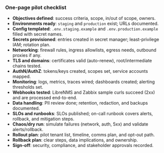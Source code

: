 ### One-page pilot checklist

- **Objectives defined**: success criteria, scope, in/out of scope, owners.
- **Environments ready**: `staging` and `production` exist; URLs documented.
- **Config templated**: `.env.staging.example` and `.env.production.example` filled with secret names.
- **Secrets provisioned**: entries created in secret manager; least-privilege IAM; rotation plan.
- **Networking**: firewall rules, ingress allowlists, egress needs, outbound proxies if any.
- **TLS and domains**: certificates valid (auto-renew), root/intermediate chains tested.
- **AuthN/AuthZ**: tokens/keys created, scopes set, service accounts mapped.
- **Monitoring**: logs, metrics, traces wired; dashboards created; alerting thresholds set.
- **Webhooks tested**: LibreNMS and Zabbix sample curls succeed (2xx) and are processed end-to-end.
- **Data handling**: PII review done; retention, redaction, and backups documented.
- **SLOs and runbooks**: SLOs published; on-call runbook covers alerts, rollback, and mitigation steps.
- **Chaos/dry run**: simulate failures (network, auth, 5xx) and validate alerts/rollback.
- **Rollout plan**: pilot tenant list, timeline, comms plan, and opt-out path.
- **Rollback plan**: clear steps, data implications, and ownership.
- **Sign-off**: security, compliance, and stakeholder approvals recorded.

